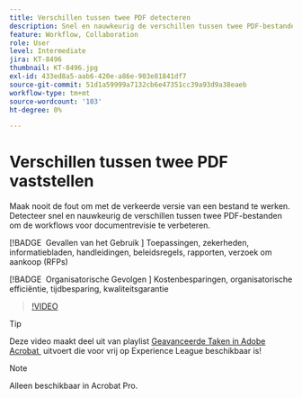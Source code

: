 ```yaml
---
title: Verschillen tussen twee PDF detecteren
description: Snel en nauwkeurig de verschillen tussen twee PDF-bestanden detecteren om de workflows voor documentrevisie te verbeteren
feature: Workflow, Collaboration
role: User
level: Intermediate
jira: KT-8496
thumbnail: KT-8496.jpg
exl-id: 433ed8a5-aab6-420e-a86e-903e81841df7
source-git-commit: 51d1a59999a7132cb6e47351cc39a93d9a38eaeb
workflow-type: tm+mt
source-wordcount: '103'
ht-degree: 0%

---
```


# Verschillen tussen twee PDF vaststellen

Maak nooit de fout om met de verkeerde versie van een bestand te werken. Detecteer snel en nauwkeurig de verschillen tussen twee PDF-bestanden om de workflows voor documentrevisie te verbeteren.

[!BADGE &#x200B; Gevallen van het Gebruik &#x200B;]
Toepassingen, zekerheden, informatiebladen, handleidingen, beleidsregels, rapporten, verzoek om aankoop (RFPs)

[!BADGE &#x200B; Organisatorische Gevolgen &#x200B;]
Kostenbesparingen, organisatorische efficiëntie, tijdbesparing, kwaliteitsgarantie

>[!VIDEO](https://video.tv.adobe.com/v/337211?quality=12&learn=on&hidetitle=true)

>[!TIP]
>
>Deze video maakt deel uit van playlist [&#x200B; Geavanceerde Taken in Adobe Acrobat &#x200B;](https://experienceleague.adobe.com/nl/playlists/acrobat-peform-advanced-tasks) uitvoert die voor vrij op Experience League beschikbaar is!

>[!NOTE]
>
>Alleen beschikbaar in Acrobat Pro.

